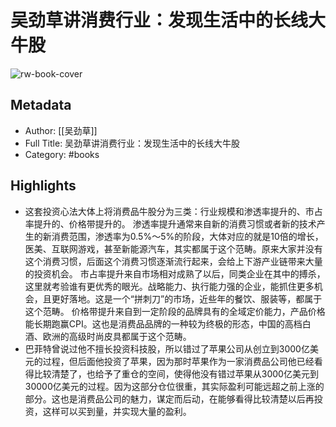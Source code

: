 # 吴劲草讲消费行业：发现生活中的长线大牛股

![rw-book-cover](https://weread-1258476243.file.myqcloud.com/weread/cover/84/cpPlatform_ph3LJct16dpFLDFWEagvKe/s_cpPlatform_ph3LJct16dpFLDFWEagvKe.jpg)

## Metadata
- Author: [[吴劲草]]
- Full Title: 吴劲草讲消费行业：发现生活中的长线大牛股
- Category: #books

## Highlights
- 这套投资心法大体上将消费品牛股分为三类：行业规模和渗透率提升的、市占率提升的、价格带提升的。
  渗透率提升通常来自新的消费习惯或者新的技术产生的新消费范围，渗透率为0.5%～5%的阶段，大体对应的就是10倍的增长，医美、互联网游戏，甚至新能源汽车，其实都属于这个范畴。原来大家并没有这个消费习惯，后面这个消费习惯逐渐流行起来，会给上下游产业链带来大量的投资机会。
  市占率提升来自市场相对成熟了以后，同类企业在其中的搏杀，这里就考验谁有更优秀的眼光。战略能力、执行能力强的企业，能抓住更多机会，且更好落地。这是一个“拼刺刀”的市场，近些年的餐饮、服装等，都属于这个范畴。
  价格带提升来自到一定阶段的品牌具有的全域定价能力，产品价格能长期跑赢CPI。这也是消费品品牌的一种较为终极的形态，中国的高档白酒、欧洲的高级时尚皮具都属于这个范畴。
- 巴菲特曾说过他不擅长投资科技股，所以错过了苹果公司从创立到3000亿美元的过程，但后面他投资了苹果，因为那时苹果作为一家消费品公司他已经看得比较清楚了，也给予了重仓的空间，使得他没有错过苹果从3000亿美元到30000亿美元的过程。因为这部分仓位很重，其实际盈利可能远超之前上涨的部分。这也是消费品公司的魅力，谋定而后动，在能够看得比较清楚以后再投资，这样可以买到量，并实现大量的盈利。
